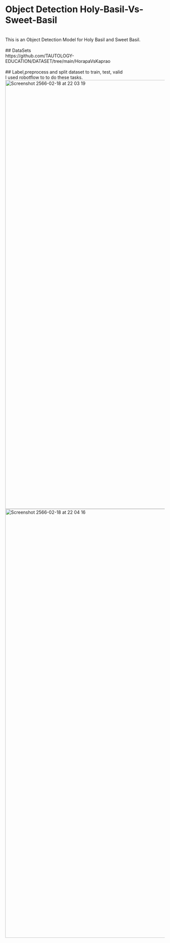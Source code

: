 # Object Detection Holy-Basil-Vs-Sweet-Basil
<br/>
This is an Object Detection Model for Holy Basil and Sweet Basil.
<br/>
<br/>
## DataSets
<br/>
https://github.com/TAUTOLOGY-EDUCATION/DATASET/tree/main/HorapaVsKaprao
<br/>
<br/>
## Label,preprocess and split dataset to train, test, valid
<br/>
I used robotflow to to do these tasks.
<br/>
<img width="1352" alt="Screenshot 2566-02-18 at 22 03 19" src="https://user-images.githubusercontent.com/57711760/219872896-762556fb-0302-4127-8b37-020f6b37235a.png">
<img width="1352" alt="Screenshot 2566-02-18 at 22 04 16" src="https://user-images.githubusercontent.com/57711760/219872966-ba510ab6-e2ba-4e62-8443-8f64a98437b7.png">
